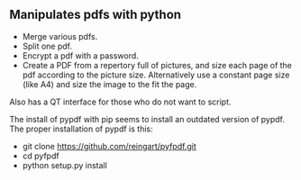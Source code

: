 ## Manipulates pdfs with python

- Merge various pdfs.
- Split one pdf.
- Encrypt a pdf with a password.
- Create a PDF from a repertory full of pictures, and size each page of the pdf according to the picture size. Alternatively use a constant page size (like A4) and size the image to the fit the page.

Also has a QT interface for those who do not want to script.

The install of pypdf with pip seems to install an outdated version of pypdf. The proper installation of pypdf is this:

- git clone https://github.com/reingart/pyfpdf.git
- cd pyfpdf
- python setup.py install
